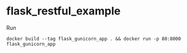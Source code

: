 # flask_restful_example

Run


    docker build --tag flask_gunicorn_app . && docker run -p 80:8000 flask_gunicorn_app
